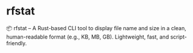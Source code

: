 # rfstat
📦 rfstat – A Rust-based CLI tool to display file name and size in a clean, human-readable format (e.g., KB, MB, GB). Lightweight, fast, and script-friendly.

